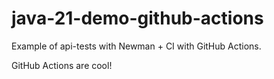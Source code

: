 # java-21-demo-github-actions
Example of api-tests with Newman + CI with GitHub Actions. 

GitHub Actions are cool!
